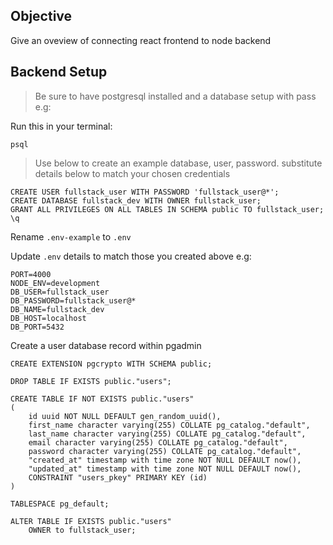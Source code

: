 ## Objective

Give an oveview of connecting react frontend to node backend

## Backend Setup

> Be sure to have postgresql installed and a database setup with pass e.g:

Run this in your terminal:

```
psql
```

> Use below to create an example database, user, password.
> substitute details below to match your chosen credentials

```
CREATE USER fullstack_user WITH PASSWORD 'fullstack_user@*';
CREATE DATABASE fullstack_dev WITH OWNER fullstack_user;
GRANT ALL PRIVILEGES ON ALL TABLES IN SCHEMA public TO fullstack_user;
\q
```

Rename `.env-example` to `.env`

Update `.env` details to match those you created above e.g:

```
PORT=4000
NODE_ENV=development
DB_USER=fullstack_user
DB_PASSWORD=fullstack_user@*
DB_NAME=fullstack_dev
DB_HOST=localhost
DB_PORT=5432
```

Create  a user database record within pgadmin

```
CREATE EXTENSION pgcrypto WITH SCHEMA public;

DROP TABLE IF EXISTS public."users";

CREATE TABLE IF NOT EXISTS public."users"
(
    id uuid NOT NULL DEFAULT gen_random_uuid(),
    first_name character varying(255) COLLATE pg_catalog."default",
    last_name character varying(255) COLLATE pg_catalog."default",
    email character varying(255) COLLATE pg_catalog."default",
    password character varying(255) COLLATE pg_catalog."default",
    "created_at" timestamp with time zone NOT NULL DEFAULT now(),
    "updated_at" timestamp with time zone NOT NULL DEFAULT now(),
    CONSTRAINT "users_pkey" PRIMARY KEY (id)
)

TABLESPACE pg_default;

ALTER TABLE IF EXISTS public."users"
    OWNER to fullstack_user;
```
